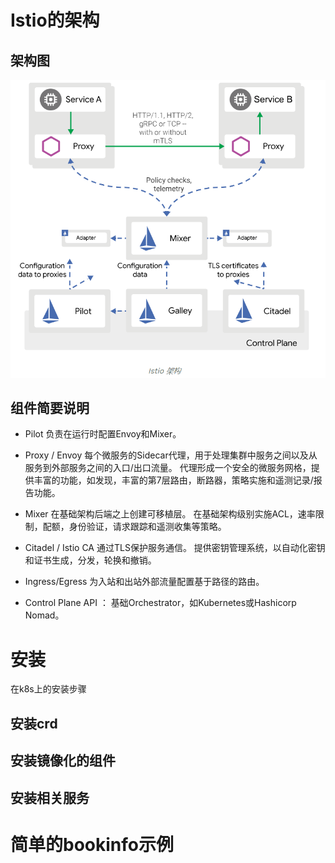 # Istio的架构

## 架构图
  ![](assets/markdown-img-paste-20190704142222892.png)

## 组件简要说明

- Pilot 负责在运行时配置Envoy和Mixer。

- Proxy / Envoy 每个微服务的Sidecar代理，用于处理集群中服务之间以及从服务到外部服务之间的入口/出口流量。 代理形成一个安全的微服务网格，提供丰富的功能，如发现，丰富的第7层路由，断路器，策略实施和遥测记录/报告功能。

- Mixer 在基础架构后端之上创建可移植层。 在基础架构级别实施ACL，速率限制，配额，身份验证，请求跟踪和遥测收集等策略。

- Citadel / Istio CA 通过TLS保护服务通信。 提供密钥管理系统，以自动化密钥和证书生成，分发，轮换和撤销。

- Ingress/Egress 为入站和出站外部流量配置基于路径的路由。

- Control Plane API ： 基础Orchestrator，如Kubernetes或Hashicorp Nomad。


# 安装
在k8s上的安装步骤

## 安装crd

## 安装镜像化的组件

## 安装相关服务

# 简单的bookinfo示例
